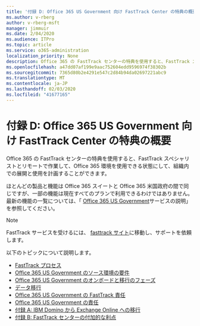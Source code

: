 ```yaml
---
title: '付録 D: Office 365 US Government 向け FastTrack Center の特典の概要'
ms.author: v-rberg
author: v-rberg-msft
manager: jimmuir
ms.date: 2/04/2020
ms.audience: ITPro
ms.topic: article
ms.service: o365-administration
localization_priority: None
description: Office 365 の FastTrack センターの特典を使用すると、FastTrack スペシャリストとリモートで作業して、Office 365 環境を使用できる状態にして、組織内での展開と使用を計画することができます。
ms.openlocfilehash: a47dd07af199e9aac752604edd9596974f38302b
ms.sourcegitcommit: 7365d80b2e4291e547c2d84b94da02697221abc9
ms.translationtype: MT
ms.contentlocale: ja-JP
ms.lasthandoff: 02/03/2020
ms.locfileid: "41677165"
---
```

# <a name="appendix-d---fasttrack-center-benefit-overview-for-office-365-us-government"></a>付録 D: Office 365 US Government 向け FastTrack Center の特典の概要

Office 365 の FastTrack センターの特典を使用すると、FastTrack スペシャリストとリモートで作業して、Office 365 環境を使用できる状態にして、組織内での展開と使用を計画することができます。 
  
ほとんどの製品と機能は Office 365 スイートと Office 365 米国政府の間で同じですが、一部の機能は現在すべてのプランで利用できるわけではありません。 最新の機能の一覧については、「 [Office 365 US Government](https://aka.ms/aboutgovcloud)サービスの説明」を参照してください。

> [!NOTE]
> FastTrack サービスを受けるには、 [fasttrack サイト](https://go.microsoft.com/fwlink/?linkid=780698)に移動し、サポートを依頼します。  

以下のトピックについて説明します。
- [FastTrack プロセス](O365-fasttrack-process.md) 
- [Office 365 US Government のソース環境の要件](US-Gov-appendix-source-environment-expectations.md)   
- [Office 365 US Government のオンボードと移行のフェーズ](US-Gov-appendix-onboarding-and-migration.md)
- [データ移行](O365-data-migration.md)    
- [Office 365 US Government の FastTrack 責任](US-Gov-appendix-fasttrack-responsibilities.md)   
- [Office 365 US Government の責任](US-Gov-appendix-your-responsibilities.md) 
- [付録 A: IBM Domino から Exchange Online への移行](O365-from-ibm-domino-to-exchange-online.md)   
- [付録 B: FastTrack センターの付加的な利点](O365-fasttrack-additional-benefits.md)


